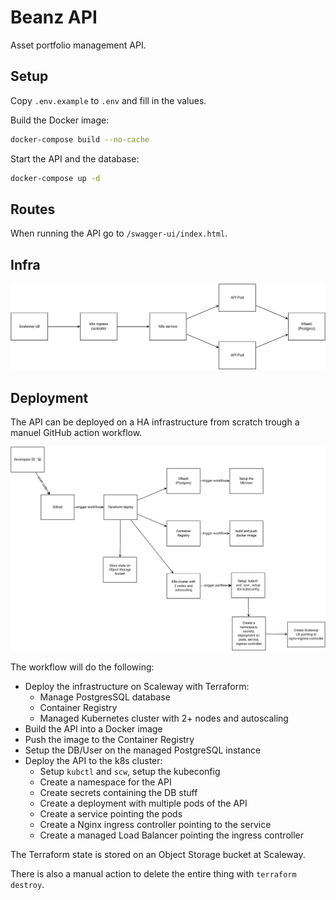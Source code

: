 # Beanz API

Asset portfolio management API.

## Setup

Copy `.env.example` to `.env` and fill in the values.

Build the Docker image:

```sh
docker-compose build --no-cache
```

Start the API and the database:

```sh
docker-compose up -d
```

## Routes

When running the API go to `/swagger-ui/index.html`.

## Infra

![](./docs/assets/archi.svg)

## Deployment

The API can be deployed on a HA infrastructure from scratch trough a manuel GitHub action workflow.

![](docs/assets/deploy.svg)

The workflow will do the following:

- Deploy the infrastructure on Scaleway with Terraform:
  - Manage PostgresSQL database
  - Container Registry
  - Managed Kubernetes cluster with 2+ nodes and autoscaling
- Build the API into a Docker image
- Push the image to the Container Registry
- Setup the DB/User on the managed PostgreSQL instance
- Deploy the API to the k8s cluster:
  - Setup `kubctl` and `scw`, setup the kubeconfig
  - Create a namespace for the API
  - Create secrets containing the DB stuff
  - Create a deployment with multiple pods of the API
  - Create a service pointing the pods
  - Create a Nginx ingress controller pointing to the service
  - Create a managed Load Balancer pointing the ingress controller

The Terraform state is stored on an Object Storage bucket at Scaleway.

There is also a manual action to delete the entire thing with `terraform destroy`.
